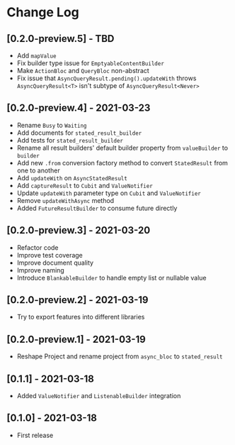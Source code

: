 # Change Log

## [0.2.0-preview.5] - TBD

* Add `mapValue`
* Fix builder type issue for `EmptyableContentBuilder`
* Make `ActionBloc` and `QueryBloc` non-abstract
* Fix issue that `AsyncQueryResult.pending().updateWith` throws `AsyncQueryResult<T>` isn't subtype of `AsyncQueryResult<Never>`

## [0.2.0-preview.4] - 2021-03-23

* Rename `Busy` to `Waiting`
* Add documents for `stated_result_builder`
* Add tests for `stated_result_builder`
* Rename all result builders' default builder property from `valueBuilder` to `builder`
* Add new `.from` conversion factory method to convert `StatedResult` from one to another
* Add `updateWith` on `AsyncStatedResult`
* Add `captureResult` to `Cubit` and `ValueNotifier`
* Update `updateWith` parameter type on `Cubit` and `ValueNotifier`
* Remove `updateWithAsync` method
* Added `FutureResultBuilder` to consume future directly

## [0.2.0-preview.3] - 2021-03-20

* Refactor code
* Improve test coverage
* Improve document quality
* Improve naming
* Introduce `BlankableBuilder` to handle empty list or nullable value

## [0.2.0-preview.2] - 2021-03-19

* Try to export features into different libraries

## [0.2.0-preview.1] - 2021-03-19

* Reshape Project and rename project from `async_bloc` to `stated_result`

## [0.1.1] - 2021-03-18

* Added `ValueNotifier` and `ListenableBuilder` integration

## [0.1.0] - 2021-03-18

* First release

